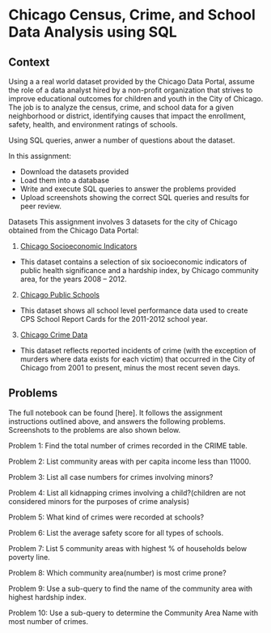 # Chicago Census, Crime, and School Data Analysis using SQL
## Context
Using a a real world dataset provided by the Chicago Data Portal, assume the role of a data analyst hired by a non-profit organization that strives to improve educational outcomes for children and youth in the City of Chicago. The job is to analyze the census, crime, and school data for a given neighborhood or district, identifying causes that impact the enrollment, safety, health, and environment ratings of schools.

Using SQL queries, anwer a number of questions about the dataset.

In this assignment:
* Download the datasets provided
* Load them into a database
* Write and execute SQL queries to answer the problems provided
* Upload screenshots showing the correct SQL queries and results for peer review.

Datasets
This assignment involves 3 datasets for the city of Chicago obtained from the Chicago Data Portal:

1. [Chicago Socioeconomic Indicators](https://github.com/mauritsvzb/IBM-Data-Science-Professional-Certificate/blob/main/06.%20Databases%20and%20SQL%20for%20Data%20Science%20with%20Python/05.%20Course%20Assignment/ChicagoCensusData.csv)
  * This dataset contains a selection of six socioeconomic indicators of public health significance and a hardship index, by Chicago community area, for the years 2008 – 2012. 

2. [Chicago Public Schools](https://github.com/mauritsvzb/IBM-Data-Science-Professional-Certificate/blob/main/06.%20Databases%20and%20SQL%20for%20Data%20Science%20with%20Python/05.%20Course%20Assignment/ChicagoPublicSchools.csv)
  * This dataset shows all school level performance data used to create CPS School Report Cards for the 2011-2012 school year. 

3. [Chicago Crime Data](https://github.com/mauritsvzb/IBM-Data-Science-Professional-Certificate/blob/main/06.%20Databases%20and%20SQL%20for%20Data%20Science%20with%20Python/05.%20Course%20Assignment/ChicagoCrimeData.csv)
  * This dataset reflects reported incidents of crime (with the exception of murders where data exists for each victim) that occurred in the City of Chicago from 2001 to present, minus the most recent seven days.

## Problems
The full notebook can be found [here]. It follows the assignment instructions outlined above, and answers the following problems. Screenshots to the problems are also shown below.

Problem 1: Find the total number of crimes recorded in the CRIME table.



Problem 2: List community areas with per capita income less than 11000.



Problem 3: List all case numbers for crimes involving minors?



Problem 4: List all kidnapping crimes involving a child?(children are not considered minors for the purposes of crime analysis)



Problem 5: What kind of crimes were recorded at schools?



Problem 6: List the average safety score for all types of schools.



Problem 7: List 5 community areas with highest % of households below poverty line.



Problem 8: Which community area(number) is most crime prone?



Problem 9: Use a sub-query to find the name of the community area with highest hardship index.



Problem 10: Use a sub-query to determine the Community Area Name with most number of crimes.
